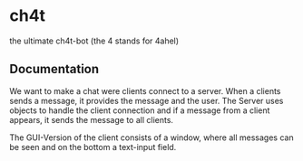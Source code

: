 # ch4t
the ultimate ch4t-bot (the 4 stands for 4ahel)

## Documentation
We want to make a chat were clients connect to a server. When a clients sends a message, it provides the message and the user. The Server uses objects to handle the client connection and if a message from a client appears, it sends the message to all clients.

The GUI-Version of the client consists of a window, where all messages can be seen and on the bottom a text-input field.






